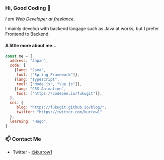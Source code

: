 ### Hi, Good Coding :jack_o_lantern:

<p><em>I am Web Developer at freelance.</em></p>
I mainly develop with backend langage such as Java at works, but I prefer Frontend to Backend.   

#### A little more about me...
```javascript
const me = {
  address: "Japan",
  code: [
    {lang: "Java",
     tool: ["Spring Framework"]},
    {lang: "Typescript",
     tool: ["Node.js", "Vue.js"]},
    {lang: "CSS Animation",
     tool: ["https://codepen.io/fukugit"]},
  ],
  sns: {
     blog: "https://fukugit.github.io/blog/", 
     twitter: "https://twitter.com/kurrow1"
  },
  learning: "Hugo",
}
```

### 📫 Contact Me
- Twitter - [@kurrow1](https://twitter.com/kurrow1)

<!--
**fukugit/fukugit** is a ✨ _special_ ✨ repository because its `README.md` (this file) appears on your GitHub profile.

Here are some ideas to get you started:

- 🔭 I’m currently working on ...
- 🌱 I’m currently learning ...
- 👯 I’m looking to collaborate on ...
- 🤔 I’m looking for help with ...
- 💬 Ask me about ...
- 📫 How to reach me: ...
- 😄 Pronouns: ...
- ⚡ Fun fact: ...
-->
